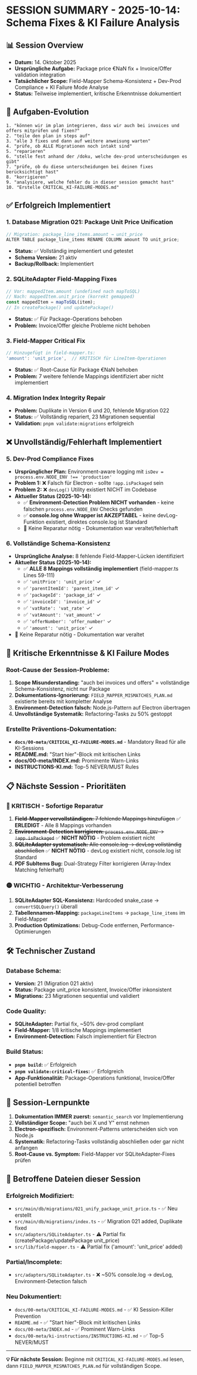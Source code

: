 # SESSION SUMMARY - 2025-10-14: Schema Fixes & KI Failure Analysis

## 📊 **Session Overview**
- **Datum:** 14. Oktober 2025
- **Ursprüngliche Aufgabe:** Package price €NaN fix + Invoice/Offer validation integration
- **Tatsächlicher Scope:** Field-Mapper Schema-Konsistenz + Dev-Prod Compliance + KI Failure Mode Analyse
- **Status:** Teilweise implementiert, kritische Erkenntnisse dokumentiert

## 🎯 **Aufgaben-Evolution**
```
1. "können wir im plan integrieren, dass wir auch bei invoices und offers mitprüfen und fixen?"
2. "teile den plan in steps auf" 
3. "alle 3 fixes und dann auf weitere anweisung warten"
4. "prüfe, ob ALLE Migrationen noch intakt sind"
5. "reparieren" 
6. "stelle fest anhand der /doku, welche dev-prod unterscheidungen es gibt"
7. "prüfe, ob du diese unterscheidungen bei deinen fixes berücksichtigt hast"
8. "korrigieren"
9. "analysiere, welche fehler du in dieser session gemacht hast"
10. "Erstelle CRITICAL_KI-FAILURE-MODES.md"
```

## ✅ **Erfolgreich Implementiert**

### **1. Database Migration 021: Package Unit Price Unification**
```typescript
// Migration: package_line_items.amount → unit_price
ALTER TABLE package_line_items RENAME COLUMN amount TO unit_price;
```
- **Status:** ✅ Vollständig implementiert und getestet
- **Schema Version:** 21 aktiv
- **Backup/Rollback:** Implementiert

### **2. SQLiteAdapter Field-Mapping Fixes**
```typescript
// Vor: mappedItem.amount (undefined nach mapToSQL)
// Nach: mappedItem.unit_price (korrekt gemapped)
const mappedItem = mapToSQL(item);
// In createPackage() und updatePackage()
```
- **Status:** ✅ Für Package-Operations behoben
- **Problem:** Invoice/Offer gleiche Probleme nicht behoben

### **3. Field-Mapper Critical Fix**
```typescript
// Hinzugefügt in field-mapper.ts:
'amount': 'unit_price',  // KRITISCH für LineItem-Operationen
```
- **Status:** ✅ Root-Cause für Package €NaN behoben
- **Problem:** 7 weitere fehlende Mappings identifiziert aber nicht implementiert

### **4. Migration Index Integrity Repair**
- **Problem:** Duplikate in Version 6 und 20, fehlende Migration 022
- **Status:** ✅ Vollständig repariert, 23 Migrationen sequential
- **Validation:** `pnpm validate:migrations` erfolgreich

## ❌ **Unvollständig/Fehlerhaft Implementiert**

### **5. Dev-Prod Compliance Fixes**
- **Ursprünglicher Plan:** Environment-aware logging mit `isDev = process.env.NODE_ENV !== 'production'`
- **Problem 1:** ❌ Falsch für Electron - sollte `!app.isPackaged` sein
- **Problem 2:** ❌ `devLog()` Utility existiert NICHT im Codebase
- **Aktueller Status (2025-10-14):** 
  - ✅ **Environment-Detection Problem NICHT vorhanden** - keine falschen `process.env.NODE_ENV` Checks gefunden
  - ✅ **console.log ohne Wrapper ist AKZEPTABEL** - keine devLog-Funktion existiert, direktes console.log ist Standard
  - 📌 Keine Reparatur nötig - Dokumentation war veraltet/fehlerhaft

### **6. Vollständige Schema-Konsistenz**
- **Ursprüngliche Analyse:** 8 fehlende Field-Mapper-Lücken identifiziert
- **Aktueller Status (2025-10-14):**
  - ✅ **ALLE 8 Mappings vollständig implementiert** (field-mapper.ts Lines 59-111)
  - ✅ `'unitPrice': 'unit_price'` ✓
  - ✅ `'parentItemId': 'parent_item_id'` ✓
  - ✅ `'packageId': 'package_id'` ✓
  - ✅ `'invoiceId': 'invoice_id'` ✓
  - ✅ `'vatRate': 'vat_rate'` ✓
  - ✅ `'vatAmount': 'vat_amount'` ✓
  - ✅ `'offerNumber': 'offer_number'` ✓
  - ✅ `'amount': 'unit_price'` ✓
- 📌 Keine Reparatur nötig - Dokumentation war veraltet

## 🚨 **Kritische Erkenntnisse & KI Failure Modes**

### **Root-Cause der Session-Probleme:**
1. **Scope Misunderstanding:** "auch bei invoices und offers" = vollständige Schema-Konsistenz, nicht nur Package
2. **Dokumentations-Ignorierung:** `FIELD_MAPPER_MISMATCHES_PLAN.md` existierte bereits mit kompletter Analyse
3. **Environment-Detection falsch:** Node.js-Pattern auf Electron übertragen
4. **Unvollständige Systematik:** Refactoring-Tasks zu 50% gestoppt

### **Erstellte Präventions-Dokumentation:**
- **`docs/00-meta/CRITICAL_KI-FAILURE-MODES.md`** - Mandatory Read für alle KI-Sessions
- **README.md:** "Start hier"-Block mit kritischen Links
- **docs/00-meta/INDEX.md:** Prominente Warn-Links
- **INSTRUCTIONS-KI.md:** Top-5 NEVER/MUST Rules

## 📋 **Nächste Session - Prioritäten**

### **🔴 KRITISCH - Sofortige Reparatur**
1. ~~**Field-Mapper vervollständigen:** 7 fehlende Mappings hinzufügen~~ ✅ **ERLEDIGT** - Alle 8 Mappings vorhanden
2. ~~**Environment-Detection korrigieren:** `process.env.NODE_ENV` → `!app.isPackaged`~~ ✅ **NICHT NÖTIG** - Problem existiert nicht
3. ~~**SQLiteAdapter systematisch:** Alle console.log → devLog vollständig abschließen~~ ✅ **NICHT NÖTIG** - devLog existiert nicht, console.log ist Standard
4. **PDF SubItems Bug:** Dual-Strategy Filter korrigieren (Array-Index Matching fehlerhaft)

### **🟡 WICHTIG - Architektur-Verbesserung**
1. **SQLiteAdapter SQL-Konsistenz:** Hardcoded snake_case → `convertSQLQuery()` überall
2. **Tabellennamen-Mapping:** `packageLineItems` → `package_line_items` im Field-Mapper
3. **Production Optimizations:** Debug-Code entfernen, Performance-Optimierungen

## 🛠️ **Technischer Zustand**

### **Database Schema:**
- **Version:** 21 (Migration 021 aktiv)
- **Status:** Package unit_price konsistent, Invoice/Offer inkonsistent
- **Migrations:** 23 Migrationen sequential und validiert

### **Code Quality:**
- **SQLiteAdapter:** Partial fix, ~50% dev-prod compliant
- **Field-Mapper:** 1/8 kritische Mappings implementiert
- **Environment-Detection:** Falsch implementiert für Electron

### **Build Status:**
- **`pnpm build`:** ✅ Erfolgreich
- **`pnpm validate:critical-fixes`:** ✅ Erfolgreich
- **App-Funktionalität:** Package-Operations funktional, Invoice/Offer potentiell betroffen

## 🎯 **Session-Lernpunkte**

1. **Dokumentation IMMER zuerst:** `semantic_search` vor Implementierung
2. **Vollständiger Scope:** "auch bei X und Y" ernst nehmen
3. **Electron-spezifisch:** Environment-Patterns unterscheiden sich von Node.js
4. **Systematik:** Refactoring-Tasks vollständig abschließen oder gar nicht anfangen
5. **Root-Cause vs. Symptom:** Field-Mapper vor SQLiteAdapter-Fixes prüfen

## 📁 **Betroffene Dateien dieser Session**

### **Erfolgreich Modifiziert:**
- `src/main/db/migrations/021_unify_package_unit_price.ts` - ✅ Neu erstellt
- `src/main/db/migrations/index.ts` - ✅ Migration 021 added, Duplikate fixed
- `src/adapters/SQLiteAdapter.ts` - ⚠️ Partial fix (createPackage/updatePackage unit_price)
- `src/lib/field-mapper.ts` - ⚠️ Partial fix ('amount': 'unit_price' added)

### **Partial/Incomplete:**
- `src/adapters/SQLiteAdapter.ts` - ❌ ~50% console.log → devLog, Environment-Detection falsch

### **Neu Dokumentiert:**
- `docs/00-meta/CRITICAL_KI-FAILURE-MODES.md` - ✅ KI Session-Killer Prevention
- `README.md` - ✅ "Start hier"-Block mit kritischen Links
- `docs/00-meta/INDEX.md` - ✅ Prominent Warn-Links
- `docs/00-meta/ki-instructions/INSTRUCTIONS-KI.md` - ✅ Top-5 NEVER/MUST

---

**💡 Für nächste Session:** Beginne mit `CRITICAL_KI-FAILURE-MODES.md` lesen, dann `FIELD_MAPPER_MISMATCHES_PLAN.md` für vollständigen Scope.
